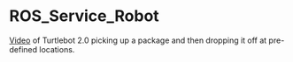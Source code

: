 # ROS_Service_Robot

[Video](https://youtu.be/vOX4fplDB2w) of Turtlebot 2.0 picking up a package and then dropping it off at pre-defined locations.
